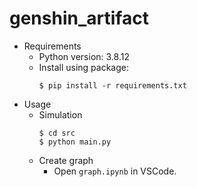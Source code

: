 # genshin_artifact
- Requirements
  - Python version: 3.8.12
  - Install using package:
    ```
    $ pip install -r requirements.txt
    ```
- Usage
  - Simulation
    ```
    $ cd src
    $ python main.py 
    ```
  - Create graph
    - Open `graph.ipynb` in VSCode.
